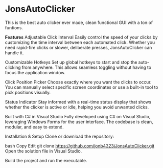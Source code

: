 # JonsAutoClicker
This is the best auto clicker ever made, clean functional GUI with a ton of funtions.

**Features**
Adjustable Click Interval
Easily control the speed of your clicks by customizing the time interval between each automated click. Whether you need rapid-fire clicks or slower, deliberate presses, JonsAutoClicker can handle it.

Customizable Hotkeys
Set up global hotkeys to start and stop the auto-clicking from anywhere. This allows seamless toggling without having to focus the application window.

Click Position Picker
Choose exactly where you want the clicks to occur. You can manually select specific screen coordinates or use a built-in tool to pick positions visually.

Status Indicator
Stay informed with a real-time status display that shows whether the clicker is active or idle, helping you avoid unwanted clicks.

Built with C# in Visual Studio
Fully developed using C# on Visual Studio, leveraging Windows Forms for the user interface. The codebase is clean, modular, and easy to extend.

Installation & Setup
Clone or download the repository:

bash
Copy
Edit
git clone https://github.com/jonb4323/JonsAutoClicker.git
Open the solution file in Visual Studio.

Build the project and run the executable.



